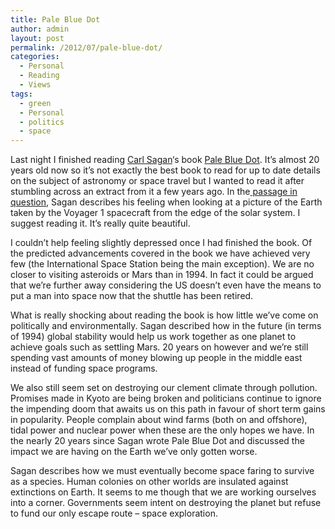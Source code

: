 ```yaml
---
title: Pale Blue Dot
author: admin
layout: post
permalink: /2012/07/pale-blue-dot/
categories:
  - Personal
  - Reading
  - Views
tags:
  - green
  - Personal
  - politics
  - space
---
```

Last night I finished reading [Carl Sagan][1]&#8216;s book [Pale Blue Dot][2]. It&#8217;s almost 20 years old now so it&#8217;s not exactly the best book to read for up to date details on the subject of astronomy or space travel but I wanted to read it after stumbling across an extract from it a few years ago. In the[ passage in question][3], Sagan describes his feeling when looking at a picture of the Earth taken by the Voyager 1 spacecraft from the edge of the solar system. I suggest reading it. It&#8217;s really quite beautiful.

I couldn&#8217;t help feeling slightly depressed once I had finished the book. Of the predicted advancements covered in the book we have achieved very few (the International Space Station being the main exception). We are no closer to visiting asteroids or Mars than in 1994. In fact it could be argued that we&#8217;re further away considering the US doesn&#8217;t even have the means to put a man into space now that the shuttle has been retired.

What is really shocking about reading the book is how little we&#8217;ve come on politically and environmentally. Sagan described how in the future (in terms of 1994) global stability would help us work together as one planet to achieve goals such as settling Mars. 20 years on however and we&#8217;re still spending vast amounts of money blowing up people in the middle east instead of funding space programs.

We also still seem set on destroying our clement climate through pollution. Promises made in Kyoto are being broken and politicians continue to ignore the impending doom that awaits us on this path in favour of short term gains in popularity. People complain about wind farms (both on and offshore), tidal power and nuclear power when these are the only hopes we have. In the nearly 20 years since Sagan wrote Pale Blue Dot and discussed the impact we are having on the Earth we&#8217;ve only gotten worse.

Sagan describes how we must eventually become space faring to survive as a species. Human colonies on other worlds are insulated against extinctions on Earth. It seems to me though that we are working ourselves into a corner. Governments seem intent on destroying the planet but refuse to fund our only escape route &#8211; space exploration.

&nbsp;

 [1]: https://en.wikipedia.org/wiki/Carl_Sagan "Carl Sagan at Wikipedia"
 [2]: https://en.wikipedia.org/wiki/Pale_Blue_Dot_%28book%29 "Pale Blue Dot at Wikipedia"
 [3]: https://en.wikipedia.org/wiki/Pale_Blue_Dot#Reflections_by_Sagan